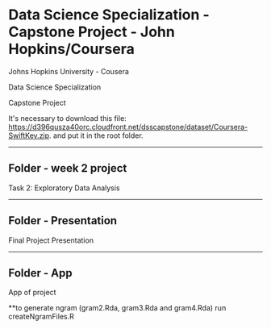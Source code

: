 # Data Science Specialization - Capstone Project - John Hopkins/Coursera

Johns Hopkins University - Cousera

Data Science Specialization

Capstone Project

It's necessary to download this file: https://d396qusza40orc.cloudfront.net/dsscapstone/dataset/Coursera-SwiftKey.zip. and put it in the root folder.

-----------------------------------------------------------------------------------------------------------------------------------
Folder - week 2 project
-----------------------------------------------------------------------------------------------------------------------------------

Task 2: Exploratory Data Analysis

-----------------------------------------------------------------------------------------------------------------------------------
Folder - Presentation
-----------------------------------------------------------------------------------------------------------------------------------

Final Project Presentation

-----------------------------------------------------------------------------------------------------------------------------------
Folder - App
-----------------------------------------------------------------------------------------------------------------------------------

App of project

**to generate ngram (gram2.Rda, gram3.Rda and gram4.Rda) run createNgramFiles.R
